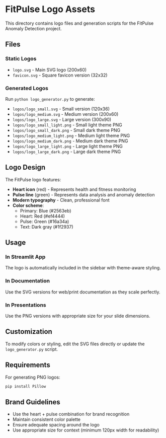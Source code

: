 # FitPulse Logo Assets

This directory contains logo files and generation scripts for the FitPulse Anomaly Detection project.

## Files

### Static Logos
- `logo.svg` - Main SVG logo (200x60)
- `favicon.svg` - Square favicon version (32x32)

### Generated Logos
Run `python logo_generator.py` to generate:
- `logos/logo_small.svg` - Small version (120x36)
- `logos/logo_medium.svg` - Medium version (200x60) 
- `logos/logo_large.svg` - Large version (300x90)
- `logos/logo_small_light.png` - Small light theme PNG
- `logos/logo_small_dark.png` - Small dark theme PNG
- `logos/logo_medium_light.png` - Medium light theme PNG
- `logos/logo_medium_dark.png` - Medium dark theme PNG
- `logos/logo_large_light.png` - Large light theme PNG
- `logos/logo_large_dark.png` - Large dark theme PNG

## Logo Design

The FitPulse logo features:
- **Heart icon** (red) - Represents health and fitness monitoring
- **Pulse line** (green) - Represents data analysis and anomaly detection
- **Modern typography** - Clean, professional font
- **Color scheme**:
  - Primary: Blue (#2563eb)
  - Heart: Red (#ef4444) 
  - Pulse: Green (#16a34a)
  - Text: Dark gray (#1f2937)

## Usage

### In Streamlit App
The logo is automatically included in the sidebar with theme-aware styling.

### In Documentation
Use the SVG versions for web/print documentation as they scale perfectly.

### In Presentations
Use the PNG versions with appropriate size for your slide dimensions.

## Customization

To modify colors or styling, edit the SVG files directly or update the `logo_generator.py` script.

## Requirements

For generating PNG logos:
```bash
pip install Pillow
```

## Brand Guidelines

- Use the heart + pulse combination for brand recognition
- Maintain consistent color palette
- Ensure adequate spacing around the logo
- Use appropriate size for context (minimum 120px width for readability)
